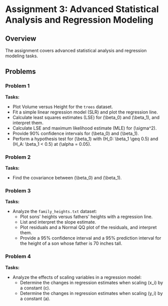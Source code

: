 # Assignment 3: Advanced Statistical Analysis and Regression Modeling

## Overview
The assignment covers advanced statistical analysis and regression modeling tasks.

## Problems

### Problem 1
**Tasks:**
- Plot Volume versus Height for the `trees` dataset.
- Fit a simple linear regression model (SLR) and plot the regression line.
- Calculate least squares estimates (LSE) for \(\beta_0\) and \(\beta_1\), and interpret them.
- Calculate LSE and maximum likelihood estimate (MLE) for \(\sigma^2\).
- Provide 90% confidence intervals for \(\beta_0\) and \(\beta_1\).
- Perform a hypothesis test for \(\beta_1\) with \(H_0: \beta_1 \geq 0.5\) and \(H_A: \beta_1 < 0.5\) at \(\alpha = 0.05\).

### Problem 2
**Tasks:**
- Find the covariance between \(\beta_0\) and \(\beta_1\).

### Problem 3
**Tasks:**
- Analyze the `family_heights.txt` dataset:
  - Plot sons' heights versus fathers' heights with a regression line.
  - List and interpret the slope estimate.
  - Plot residuals and a Normal QQ plot of the residuals, and interpret them.
  - Provide a 95% confidence interval and a 95% prediction interval for the height of a son whose father is 70 inches tall.

### Problem 4
**Tasks:**
- Analyze the effects of scaling variables in a regression model:
  - Determine the changes in regression estimates when scaling \(x_i\) by a constant \(c\).
  - Determine the changes in regression estimates when scaling \(y_i\) by a constant \(a\).
